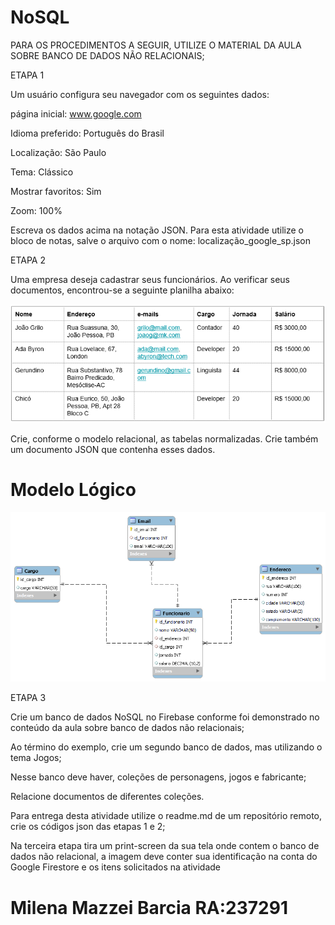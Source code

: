 # NoSQL

PARA OS PROCEDIMENTOS A SEGUIR, UTILIZE O MATERIAL DA AULA SOBRE BANCO DE DADOS NÃO RELACIONAIS;

ETAPA 1

Um usuário configura seu navegador com os seguintes dados:

página inicial: www.google.com

Idioma preferido: Português do Brasil

Localização: São Paulo

Tema: Clássico

Mostrar favoritos: Sim

Zoom: 100%

Escreva os dados acima na notação JSON. Para esta atividade utilize o bloco de notas, salve o arquivo com o nome: localização_google_sp.json

ETAPA 2

Uma empresa deseja cadastrar seus funcionários. Ao verificar seus documentos, encontrou-se a seguinte planilha abaixo:

![Screenshot of a comment on a GitHub issue showing an image, added in the Markdown, of an Octocat smiling and raising a tentacle.](https://github.com/milenabarcia/NoSQL/blob/main/TABELA_1.png?raw=true)

Crie, conforme o modelo relacional, as tabelas normalizadas. Crie também um documento JSON que contenha esses dados.

# Modelo Lógico 

![Screenshot of a comment on a GitHub issue showing an image, added in the Markdown, of an Octocat smiling and raising a tentacle.](https://github.com/milenabarcia/NoSQL/blob/main/NoSQL.png?raw=true)

ETAPA 3

Crie um banco de dados NoSQL no Firebase conforme foi demonstrado no conteúdo da aula sobre banco de dados não relacionais;

Ao término do exemplo, crie um segundo banco de dados, mas utilizando o tema Jogos;

Nesse banco deve haver, coleções de personagens, jogos e fabricante;

Relacione documentos de diferentes coleções.

Para entrega desta atividade utilize o readme.md de um repositório remoto, crie os códigos json das etapas 1 e 2;

Na terceira etapa tira um print-screen da sua tela onde contem o banco de dados não relacional, a imagem deve conter sua identificação na conta do Google Firestore e os itens solicitados na atividade

# Milena  Mazzei Barcia RA:237291
